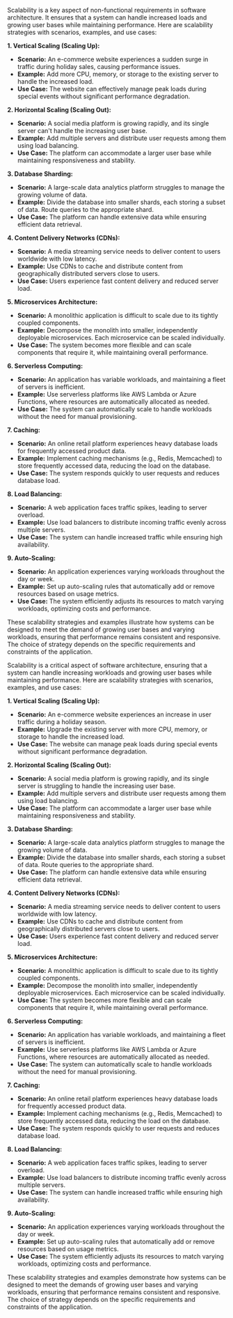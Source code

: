 Scalability is a key aspect of non-functional requirements in software architecture. It ensures that a system can handle increased loads and growing user bases while maintaining performance. Here are scalability strategies with scenarios, examples, and use cases:

**1. Vertical Scaling (Scaling Up):**

- **Scenario:** An e-commerce website experiences a sudden surge in traffic during holiday sales, causing performance issues.
- **Example:** Add more CPU, memory, or storage to the existing server to handle the increased load.
- **Use Case:** The website can effectively manage peak loads during special events without significant performance degradation.

**2. Horizontal Scaling (Scaling Out):**

- **Scenario:** A social media platform is growing rapidly, and its single server can't handle the increasing user base.
- **Example:** Add multiple servers and distribute user requests among them using load balancing.
- **Use Case:** The platform can accommodate a larger user base while maintaining responsiveness and stability.

**3. Database Sharding:**

- **Scenario:** A large-scale data analytics platform struggles to manage the growing volume of data.
- **Example:** Divide the database into smaller shards, each storing a subset of data. Route queries to the appropriate shard.
- **Use Case:** The platform can handle extensive data while ensuring efficient data retrieval.

**4. Content Delivery Networks (CDNs):**

- **Scenario:** A media streaming service needs to deliver content to users worldwide with low latency.
- **Example:** Use CDNs to cache and distribute content from geographically distributed servers close to users.
- **Use Case:** Users experience fast content delivery and reduced server load.

**5. Microservices Architecture:**

- **Scenario:** A monolithic application is difficult to scale due to its tightly coupled components.
- **Example:** Decompose the monolith into smaller, independently deployable microservices. Each microservice can be scaled individually.
- **Use Case:** The system becomes more flexible and can scale components that require it, while maintaining overall performance.

**6. Serverless Computing:**

- **Scenario:** An application has variable workloads, and maintaining a fleet of servers is inefficient.
- **Example:** Use serverless platforms like AWS Lambda or Azure Functions, where resources are automatically allocated as needed.
- **Use Case:** The system can automatically scale to handle workloads without the need for manual provisioning.

**7. Caching:**

- **Scenario:** An online retail platform experiences heavy database loads for frequently accessed product data.
- **Example:** Implement caching mechanisms (e.g., Redis, Memcached) to store frequently accessed data, reducing the load on the database.
- **Use Case:** The system responds quickly to user requests and reduces database load.

**8. Load Balancing:**

- **Scenario:** A web application faces traffic spikes, leading to server overload.
- **Example:** Use load balancers to distribute incoming traffic evenly across multiple servers.
- **Use Case:** The system can handle increased traffic while ensuring high availability.

**9. Auto-Scaling:**

- **Scenario:** An application experiences varying workloads throughout the day or week.
- **Example:** Set up auto-scaling rules that automatically add or remove resources based on usage metrics.
- **Use Case:** The system efficiently adjusts its resources to match varying workloads, optimizing costs and performance.

These scalability strategies and examples illustrate how systems can be designed to meet the demand of growing user bases and varying workloads, ensuring that performance remains consistent and responsive. The choice of strategy depends on the specific requirements and constraints of the application.


Scalability is a critical aspect of software architecture, ensuring that a system can handle increasing workloads and growing user bases while maintaining performance. Here are scalability strategies with scenarios, examples, and use cases:

**1. Vertical Scaling (Scaling Up):**

- **Scenario:** An e-commerce website experiences an increase in user traffic during a holiday season.
- **Example:** Upgrade the existing server with more CPU, memory, or storage to handle the increased load.
- **Use Case:** The website can manage peak loads during special events without significant performance degradation.

**2. Horizontal Scaling (Scaling Out):**

- **Scenario:** A social media platform is growing rapidly, and its single server is struggling to handle the increasing user base.
- **Example:** Add multiple servers and distribute user requests among them using load balancing.
- **Use Case:** The platform can accommodate a larger user base while maintaining responsiveness and stability.

**3. Database Sharding:**

- **Scenario:** A large-scale data analytics platform struggles to manage the growing volume of data.
- **Example:** Divide the database into smaller shards, each storing a subset of data. Route queries to the appropriate shard.
- **Use Case:** The platform can handle extensive data while ensuring efficient data retrieval.

**4. Content Delivery Networks (CDNs):**

- **Scenario:** A media streaming service needs to deliver content to users worldwide with low latency.
- **Example:** Use CDNs to cache and distribute content from geographically distributed servers close to users.
- **Use Case:** Users experience fast content delivery and reduced server load.

**5. Microservices Architecture:**

- **Scenario:** A monolithic application is difficult to scale due to its tightly coupled components.
- **Example:** Decompose the monolith into smaller, independently deployable microservices. Each microservice can be scaled individually.
- **Use Case:** The system becomes more flexible and can scale components that require it, while maintaining overall performance.

**6. Serverless Computing:**

- **Scenario:** An application has variable workloads, and maintaining a fleet of servers is inefficient.
- **Example:** Use serverless platforms like AWS Lambda or Azure Functions, where resources are automatically allocated as needed.
- **Use Case:** The system can automatically scale to handle workloads without the need for manual provisioning.

**7. Caching:**

- **Scenario:** An online retail platform experiences heavy database loads for frequently accessed product data.
- **Example:** Implement caching mechanisms (e.g., Redis, Memcached) to store frequently accessed data, reducing the load on the database.
- **Use Case:** The system responds quickly to user requests and reduces database load.

**8. Load Balancing:**

- **Scenario:** A web application faces traffic spikes, leading to server overload.
- **Example:** Use load balancers to distribute incoming traffic evenly across multiple servers.
- **Use Case:** The system can handle increased traffic while ensuring high availability.

**9. Auto-Scaling:**

- **Scenario:** An application experiences varying workloads throughout the day or week.
- **Example:** Set up auto-scaling rules that automatically add or remove resources based on usage metrics.
- **Use Case:** The system efficiently adjusts its resources to match varying workloads, optimizing costs and performance.

These scalability strategies and examples demonstrate how systems can be designed to meet the demands of growing user bases and varying workloads, ensuring that performance remains consistent and responsive. The choice of strategy depends on the specific requirements and constraints of the application.